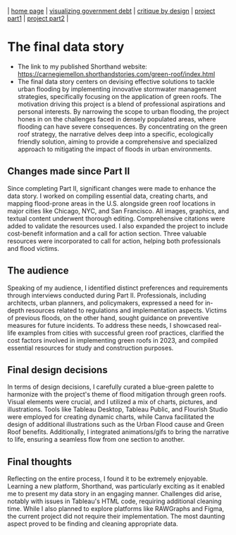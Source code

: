 | [home page](https://lasariial.github.io/DataVizByLaura/) | [visualizing government debt](GeneralGovernmentDebt.md) | [critique by design](CritiqueDesignRedesign.md) | [project part1](FinalProject_P1.md) | [project part2](FinalProject_P2.md) |

# The final data story
- The link to my published Shorthand website: https://carnegiemellon.shorthandstories.com/green-roof/index.html
- The final data story centers on devising effective solutions to tackle urban flooding by implementing innovative stormwater management strategies, specifically focusing on the application of green roofs. The motivation driving this project is a blend of professional aspirations and personal interests. By narrowing the scope to urban flooding, the project hones in on the challenges faced in densely populated areas, where flooding can have severe consequences. By concentrating on the green roof strategy, the narrative delves deep into a specific, ecologically friendly solution, aiming to provide a comprehensive and specialized approach to mitigating the impact of floods in urban environments.

## Changes made since Part II
Since completing Part II, significant changes were made to enhance the data story. I worked on compiling essential data, creating charts, and mapping flood-prone areas in the U.S. alongside green roof locations in major cities like Chicago, NYC, and San Francisco. All images, graphics, and textual content underwent thorough editing. Comprehensive citations were added to validate the resources used. I also expanded the project to include cost-benefit information and a call for action section. Three valuable resources were incorporated to call for action, helping both professionals and flood victims.

## The audience
Speaking of my audience, I identified distinct preferences and requirements through interviews conducted during Part II. Professionals, including architects, urban planners, and policymakers, expressed a need for in-depth resources related to regulations and implementation aspects. Victims of previous floods, on the other hand, sought guidance on preventive measures for future incidents. To address these needs, I showcased real-life examples from cities with successful green roof practices, clarified the cost factors involved in implementing green roofs in 2023, and compiled essential resources for study and construction purposes.

## Final design decisions
In terms of design decisions, I carefully curated a blue-green palette to harmonize with the project's theme of flood mitigation through green roofs. Visual elements were crucial, and I utilized a mix of charts, pictures, and illustrations. Tools like Tableau Desktop, Tableau Public, and Flourish Studio were employed for creating dynamic charts, while Canva facilitated the design of additional illustrations such as the Urban Flood cause and Green Roof benefits. Additionally, I integrated animations/gifs to bring the narrative to life, ensuring a seamless flow from one section to another. 

## Final thoughts
Reflecting on the entire process, I found it to be extremely enjoyable. Learning a new platform, Shorthand, was particularly exciting as it enabled me to present my data story in an engaging manner. Challenges did arise, notably with issues in Tableau's HTML code, requiring additional cleaning time. While I also planned to explore platforms like RAWGraphs and Figma, the current project did not require their implementation. The most daunting aspect proved to be finding and cleaning appropriate data.
